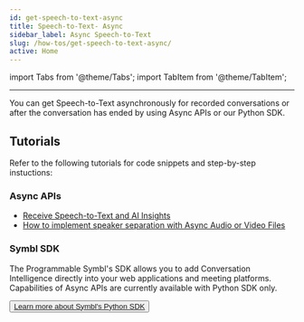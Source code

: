 ```yaml
---
id: get-speech-to-text-async
title: Speech-to-Text- Async
sidebar_label: Async Speech-to-Text 
slug: /how-tos/get-speech-to-text-async/
active: Home
---
```


import Tabs from '@theme/Tabs';
import TabItem from '@theme/TabItem';

---

You can get Speech-to-Text asynchronously for recorded conversations or after the conversation has ended by using Async APIs or our Python SDK. 

## Tutorials

Refer to the following tutorials for code snippets and step-by-step instuctions:

### Async APIs

- [Receive Speech-to-Text and AI Insights](/docs/async-api/code-snippets/receive-speech-to-text-and-ai-insights/)
- [How to implement speaker separation with Async Audio or Video Files](/docs/async-api/tutorials/get-speaker-separation-audio-video)


### Symbl SDK
 
The Programmable Symbl's SDK allows you to add Conversation Intelligence directly into your web applications and meeting platforms. Capabilities of Async APIs are currently available with Python SDK only. 

<button class="button button2"><a href="/docs/python-sdk/overview">Learn more about Symbl's Python SDK</a></button>


